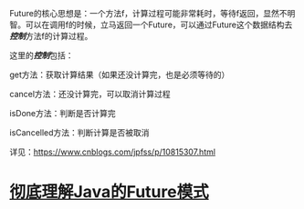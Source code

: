 Future的核心思想是：一个方法f，计算过程可能非常耗时，等待f返回，显然不明智。可以在调用f的时候，立马返回一个Future，可以通过Future这个数据结构去***控制***方法f的计算过程。

这里的***控制***包括：

get方法：获取计算结果（如果还没计算完，也是必须等待的）

cancel方法：还没计算完，可以取消计算过程

isDone方法：判断是否计算完

isCancelled方法：判断计算是否被取消

详见：https://www.cnblogs.com/jpfss/p/10815307.html























# [彻底理解Java的Future模式](https://www.cnblogs.com/cz123/p/7693064.html)
